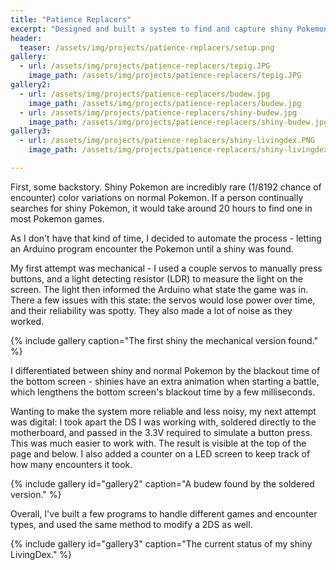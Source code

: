 ```yaml
---
title: "Patience Replacers"
excerpt: "Designed and built a system to find and capture shiny Pokemon."
header:
  teaser: /assets/img/projects/patience-replacers/setup.png
gallery:
  - url: /assets/img/projects/patience-replacers/tepig.JPG
    image_path: /assets/img/projects/patience-replacers/tepig.JPG
gallery2:
  - url: /assets/img/projects/patience-replacers/budew.jpg
    image_path: /assets/img/projects/patience-replacers/budew.jpg
  - url: /assets/img/projects/patience-replacers/shiny-budew.jpg
    image_path: /assets/img/projects/patience-replacers/shiny-budew.jpg
gallery3:
  - url: /assets/img/projects/patience-replacers/shiny-livingdex.PNG
    image_path: /assets/img/projects/patience-replacers/shiny-livingdex.PNG

---
```


First, some backstory. Shiny Pokemon are incredibly rare (1/8192 chance of encounter) color variations on normal Pokemon. If a person continually searches for shiny Pokemon, it would take around 20 hours to find one in most Pokemon games.

As I don't have that kind of time, I decided to automate the process - letting an Arduino program encounter the Pokemon until a shiny was found.

My first attempt was mechanical - I used a couple servos to manually press buttons, and a light detecting resistor (LDR) to measure the light on the screen. The light then informed the Arduino what state the game was in. There a few issues with this state: the servos would lose power over time, and their reliability was spotty. They also made a lot of noise as they worked.

{% include gallery caption="The first shiny the mechanical version found." %}

I differentiated between shiny and normal Pokemon by the blackout time of the bottom screen - shinies have an extra animation when starting a battle, which lengthens the bottom screen's blackout time by a few milliseconds.

Wanting to make the system more reliable and less noisy, my next attempt was digital: I took apart the DS I was working with, soldered directly to the motherboard, and passed in the 3.3V required to simulate a button press. This was much easier to work with. The result is visible at the top of the page and below. I also added a counter on a LED screen to keep track of how many encounters it took.

{% include gallery id="gallery2" caption="A budew found by the soldered version." %}

Overall, I've built a few programs to handle different games and encounter types, and used the same method to modify a 2DS as well.

{% include gallery id="gallery3" caption="The current status of my shiny LivingDex." %}
